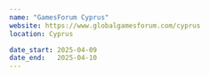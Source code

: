 ```yaml
---
name: "GamesForum Cyprus"
website: https://www.globalgamesforum.com/cyprus
location: Cyprus

date_start: 2025-04-09
date_end:   2025-04-10
---
```

